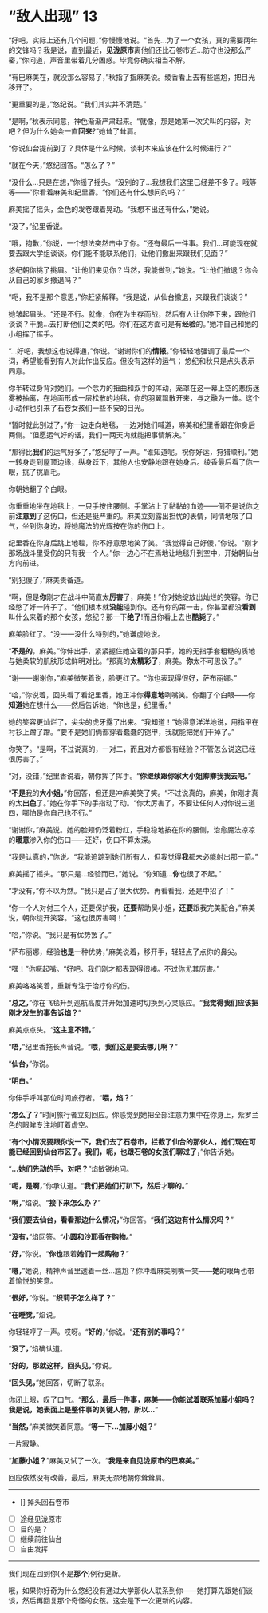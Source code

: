 # “敌人出现” 13

“好吧，实际上还有几个问题，”你慢慢地说。“首先...为了一个女孩，真的需要两年的交锋吗？我是说，直到最近，**见泷原市**离他们还比石卷市近...防守也没那么严密，”你问道，声音里带着几分困惑。毕竟你确实相当不解。

“有巴麻美在，就没那么容易了，”秋指了指麻美说。绫香看上去有些尴尬，把目光移开了。

“更重要的是，”悠纪说。“我们其实并不清楚。”

“是啊，”秋表示同意，神色渐渐严肃起来。“就像，那是她第一次尖叫的内容，对吧？但为什么她会一直**回来**?”她耸了耸肩。

“你说仙台提前到了？具体是什么时候，谈判本来应该在什么时候进行？”

“就在今天，”悠纪回答。“怎么了？”

“没什么...只是在想，”你摇了摇头。“没别的了...我想我们这里已经差不多了。哦等等——”你看着麻美和纪里香。“你们还有什么想问的吗？”

麻美摇了摇头，金色的发卷跟着晃动。“我想不出还有什么，”她说。

“没了，”纪里香说。

“哦，抱歉，”你说，一个想法突然击中了你。“还有最后一件事。我们...可能现在就要去跟大学组谈谈。你们能不能联系他们，让他们撤出来跟我们见面？”

悠纪朝你挑了挑眉。“让他们来见你？当然，我能做到，”她说。“让他们撤退？你会从自己的家乡撤退吗？”

“呃，我不是那个意思，”你赶紧解释。“我是说，从仙台撤退，来跟我们谈谈？”

她皱起眉头。“还是不行。就像，你在为生存而战，然后有人让你停下来，跟他们谈谈？干脆...去打断他们之类的吧。你们在这方面可是有**经验**的。”她冲自己和她的小组挥了挥手。

“...好吧，我想这也说得通，”你说。“谢谢你们的**情报**。”你轻轻地强调了最后一个词，希望能看到有人对此作出反应。但没有这样的运气； 悠纪和秋只是点头表示同意。

你半转过身背对她们。一个念力的扭曲和双手的挥动，笼罩在这一幕上空的悲伤迷雾被抽离，在地面形成一层松散的地毯，你的羽翼飘散开来，与之融为一体。这个小动作也引来了石卷女孩们一些不安的目光。

“暂时就此别过了，”你一边走向地毯，一边对她们喊道，麻美和纪里香跟在你身后两侧。“但愿运气好的话，我们一两天内就能把事情解决。”

“那得比**我们**的运气好多了，”悠纪哼了一声。“谁知道呢。祝你好运，狩猎顺利。”她一转身走到屋顶边缘，纵身跃下，其他人也安静地跟在她身后。绫香最后看了你一眼，挑了挑眉毛。

你朝她翻了个白眼。

你重重地坐在地毯上，一只手按住腰侧。手掌沾上了黏黏的血迹——倒不是说你之前**注意到**了这伤口，但还是挺严重的。麻美立刻露出担忧的表情，同情地吸了口气，坐到你身边，将她魔法的光辉按在你的伤口上。

纪里香在你身后跳上地毯，你不好意思地笑了笑。“我觉得自己好傻，”你说。“刚才那场战斗里受伤的只有我一个人。”你一边心不在焉地让地毯升到空中，开始朝仙台方向前进。

“别犯傻了，”麻美责备道。

“啊，但是**你**刚才在战斗中简直太**厉害**了，麻美！”你对她绽放出灿烂的笑容。你已经憋了好一阵子了。“他们根本就**没能**碰到你。还有你的第一击，你甚至都没**看到**叫什么来着的那个女孩，悠纪？那一下**绝了**!而且你看上去也**酷毙**了。”

麻美脸红了。“没——没什么特别的，”她谦虚地说。

“**不是的**，麻美。”你伸出手，紧紧握住她空着的那只手，她的无指手套粗糙的质地与她柔软的肌肤形成鲜明对比。“那真的**太精彩了**，麻美。**你**太不可思议了。”

“谢——谢谢你，”麻美微笑着说，脸更红了。“你也表现得很好，萨布丽娜。”

“哈，”你说着，回头看了看纪里香，她正冲你**得意地**咧嘴笑。你翻了个白眼——你**知道**她在想什么——然后告诉她，“你也是，纪里香。”

她的笑容更灿烂了，尖尖的虎牙露了出来。“我知道！”她得意洋洋地说，用指甲在衬衫上蹭了蹭。“要不是她们俩都穿着蠢蠢的铠甲，我就能把她们干掉了。”

你笑了。“是啊，不过说真的，一对二，而且对方都很有经验？不管怎么说这已经很厉害了。”

“对，没错，”纪里香说着，朝你挥了挥手。“**你继续跟你家大小姐卿卿我我去吧。**”

“**不是**我的**大小姐，**”你回答，但还是冲麻美笑了笑。“不过说真的，麻美，你刚才真的太**出色**了。”她在你手下的手指动了动。“你太厉害了，不要让任何人对你说三道四，哪怕是你自己也不行。”

“谢谢你，”麻美说。她的脸颊仍泛着粉红，手稳稳地按在你的腰侧，治愈魔法凉凉的**暖意**渗入你的伤口——还好，伤口不算太深。

“我是认真的，”你说。“我能追踪到她们所有人，但我觉得**我**都未必能射出那一箭。”

麻美摇了摇头。“那只是...经验而已，”她说。“你知道...**你**也很了不起。”

“才没有，”你不以为然。“我只是占了很大优势。再看看我，还是中招了！”

“你一个人对付三个人，还要保护我，**还要**帮助吴小姐，**还要**跟我完美配合，”麻美说，朝你绽开笑容。“这也很厉害啊！”

“哈，”你说。“我只是有优势罢了。”

“萨布丽娜，经验**也是**一种优势，”麻美说着，移开手，轻轻点了点你的鼻尖。

“嘿！”你噘起嘴。“好吧。我们刚才都表现得很棒。不过你尤其厉害。”

麻美咯咯笑着，重新专注于治疗你的伤。

“**总之，**”你在飞毯升到巡航高度并开始加速时切换到心灵感应。“**我觉得我们应该把刚才发生的事告诉焰？**”

麻美点点头。“**这主意不错。**”

“**唔，**”纪里香拖长声音说。“**喂，我们这是要去哪儿啊？**”

“**仙台，**”你说。

“**明白。**”

你伸手呼叫那位时间旅行者。“**喂，焰？**”

“**怎么了？**”时间旅行者立刻回应。你感觉到她把全部注意力集中在你身上，紫罗兰色的眼眸专注地盯着虚空。

“**有个小情况要跟你说一下，我们去了石卷市，拦截了仙台的那伙人，她们现在可能已经回到仙台市区了。我们，呃，也跟石卷的女孩们聊过了，**”你告诉她。

“**...她们先动的手，对吧？**”焰敏锐地问。

“**呃，是啊，**”你承认道。“**我们把她们打趴下，然后**才**聊的。**”

“**啊，**”焰说。“**接下来怎么办？**”

“**我们要去仙台，看看那边什么情况，**”你回答。“**我们这边有什么情况吗？**”

“**没有，**”焰回答。“**小圆和沙耶香在购物。**”

“**好，**”你说。“**你也**跟着**她们一起购物？**”

“**嗯，**”她说，精神声音里透着一丝...尴尬？你冲着麻美咧嘴一笑——**她**的眼角也带着愉悦的笑意。

“**很好，**”你说。“**织莉子怎么样了？**”

“**在睡觉，**”焰说。

你轻轻哼了一声。哎呀。“**好的，**”你说。“**还有别的事吗？**”

“**没了，**”焰确认道。

“**好的，那就这样。回头见，**”你说。

“**回头见，**”她回答，切断了联系。

你闭上眼，叹了口气。“**那么，最后一件事，麻美——你能试着联系加藤小姐吗？我是说，她表面上是整件事的关键人物，所以...**”

“**当然，**”麻美微笑着同意。“**等一下...加藤小姐？**”

一片寂静。

“**加藤小姐？**”麻美又试了一次。“**我是来自见泷原市的巴麻美。**”

回应依然没有改善，最后，麻美无奈地朝你耸耸肩。

---

- [] 掉头回石卷市
- [ ] 途经见泷原市
- [ ] 目的是？
- [ ] 继续前往仙台
- [ ] 自由发挥

---

我们现在回到你(不是**那个**)例行更新。

哦，如果你好奇为什么悠纪没有通过大学那伙人联系到你——她打算先跟她们谈谈，然后再回复那个奇怪的女孩。这会是下一次更新的内容。
